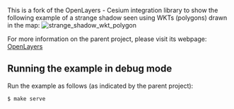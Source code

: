 This is a fork of the OpenLayers - Cesium integration library to show the following example of a strange shadow seen using WKTs (polygons) drawn in the map:
![strange_shadow_wkt_polygon](https://user-images.githubusercontent.com/7091873/157205580-74fb8a72-4551-453a-928f-63f7bd230e66.png)

For more information on the parent project, please visit its webpage:
[OpenLayers](https://openlayers.org/)

Running the example in debug mode
----------------------------------

Run the example as follows (as indicated by the parent project):

    $ make serve

